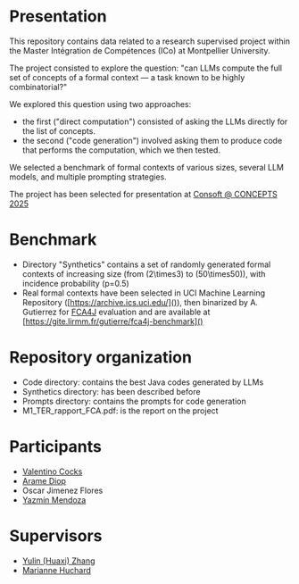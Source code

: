 # Presentation
This repository contains data related to a research supervised project within the Master Intégration de Compétences (ICo) at Montpellier University.

The project consisted to explore the question: "can LLMs compute the full set of concepts of a formal context — a task known to be highly combinatorial?"

We explored this question using two approaches: 

* the first ("direct computation") consisted of asking the LLMs directly for the list of concepts.
* the second ("code generation") involved asking them to produce code that performs the computation, which we then tested. 

We selected a benchmark of formal contexts of various sizes, several LLM models, and multiple prompting strategies. 

The project has been selected for presentation at
[Consoft @ CONCEPTS 2025](https://www.kde.cs.uni-kassel.de/consoft/) 

# Benchmark

* Directory "Synthetics" contains a set of randomly generated formal contexts of increasing size (from \(2\times3\) to \(50\times50\)), with incidence probability \(p=0.5\)
* Real formal contexts have been selected in UCI Machine Learning Repository  ([https://archive.ics.uci.edu/]()), then binarized by A. Gutierrez for [FCA4J]({https://www.lirmm.fr/fca4j) evaluation and are available at [https://gite.lirmm.fr/gutierre/fca4j-benchmark]()

# Repository organization

* Code directory: contains the best Java codes generated by LLMs
* Synthetics directory: has been described before
* Prompts directory: contains the prompts for code generation
* M1\_TER\_rapport\_FCA.pdf: is the report on the project

# Participants
* [Valentino Cocks](https://www.linkedin.com/in/valentino-cocks-0144b51bb/?originalSubdomain=fr)
* [Arame Diop](https://www.linkedin.com/in/arame-diop-30570120a/?originalSubdomain=fr)
* Oscar Jimenez Flores
* [Yazmín Mendoza](https://www.linkedin.com/in/yazm%C3%ADn-mendoza-282794299/?originalSubdomain=mx)

# Supervisors
* [Yulin (Huaxi) Zhang](https://www.yulinzhang.fr/)
* [Marianne Huchard](https://marianne-huchard.fr/)




